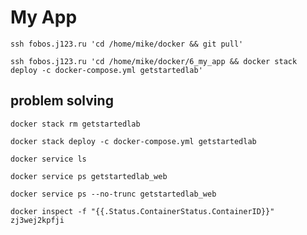 # My App

`ssh fobos.j123.ru 'cd /home/mike/docker && git pull'`

`ssh fobos.j123.ru 'cd /home/mike/docker/6_my_app && docker stack deploy -c docker-compose.yml getstartedlab'`

## problem solving

`docker stack rm getstartedlab`

`docker stack deploy -c docker-compose.yml getstartedlab`

`docker service ls`

`docker service ps getstartedlab_web`

`docker service ps --no-trunc getstartedlab_web`

`docker inspect -f "{{.Status.ContainerStatus.ContainerID}}" zj3wej2kpfji`